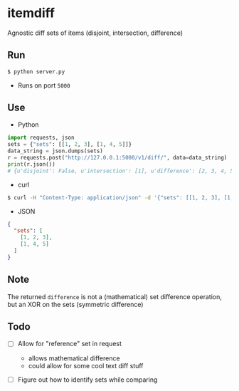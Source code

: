 itemdiff
========

Agnostic diff sets of items (disjoint, intersection, difference)

Run
----
```bash
$ python server.py
```
- Runs on port `5000`

Use
----

- Python
```python
import requests, json
sets = {"sets": [[1, 2, 3], [1, 4, 5]]}
data_string = json.dumps(sets)
r = requests.post("http://127.0.0.1:5000/v1/diff/", data=data_string)
print(r.json())
# {u'disjoint': False, u'intersection': [1], u'difference': [2, 3, 4, 5]}
```

- curl
```bash
$ curl -H "Content-Type: application/json" -d '{"sets": [[1, 2, 3], [1, 4, 5]]}' http://127.0.0.1:5000/v1/diff/
```

- JSON
```json
{
  "sets": [
    [1, 2, 3], 
    [1, 4, 5]
  ]
}
```


Note
----
The returned `difference` is not a (mathematical) set difference operation, but an XOR on the sets (symmetric difference)

Todo
----
- [ ] Allow for "reference" set in request
	- allows mathematical difference
	- could allow for some cool text diff stuff
- [ ] Figure out how to identify sets while comparing

